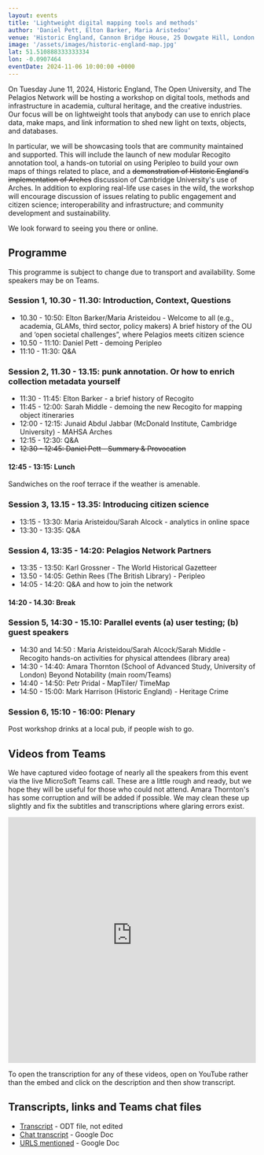 ```yaml
---
layout: events
title: 'Lightweight digital mapping tools and methods'
author: 'Daniel Pett, Elton Barker, Maria Aristedou'
venue: 'Historic England, Cannon Bridge House, 25 Dowgate Hill, London EC4R 2YA'
image: '/assets/images/historic-england-map.jpg'
lat: 51.510888333333334
lon: -0.0907464
eventDate: 2024-11-06 10:00:00 +0000
---
```


On Tuesday June 11, 2024, Historic England, The Open University, and The Pelagios Network will be hosting a workshop on 
digital tools, methods and infrastructure in academia, cultural heritage, and the creative industries. Our focus will be
on lightweight tools that anybody can use to enrich place data, make maps, and link information to shed new light on texts, 
objects, and databases.

In particular, we will be showcasing tools that are community maintained and supported. This will include the launch of 
new modular Recogito annotation tool, a hands-on tutorial on using Peripleo to build your own maps of things related to 
place, and a ~~demonstration of Historic England's implementation of Arches~~ discussion of Cambridge University's use of Arches. In addition to exploring real-life use cases 
in the wild, the workshop will encourage discussion of issues relating to public engagement and citizen science; 
interoperability and infrastructure; and community development and sustainability.

We look forward to seeing you there or online.

## Programme

This programme is subject to change due to transport and availability. Some speakers may be on Teams.

### Session 1, 10.30 - 11.30: Introduction, Context, Questions

* 10.30 - 10:50: Elton Barker/Maria Aristeidou - Welcome to all (e.g., academia, GLAMs, third sector, policy makers)
  A brief history of the OU and ‘open societal challenges”, where Pelagios meets citizen science
* 10.50 - 11:10: Daniel Pett - demoing Peripleo
* 11:10 - 11:30: Q&A

### Session 2, 11.30 - 13.15: punk annotation. Or how to enrich collection metadata yourself

* 11:30 - 11:45: Elton Barker - a brief history of Recogito
* 11:45 - 12:00: Sarah Middle - demoing the new Recogito for mapping object itineraries
* 12:00 - 12:15: Junaid Abdul Jabbar (McDonald Institute, Cambridge University) - MAHSA Arches
* 12:15 - 12:30: Q&A
* ~~12:30 - 12:45: Daniel Pett - Summary & Provocation~~

#### 12:45 - 13:15: Lunch

Sandwiches on the roof terrace if the weather is amenable.

### Session 3, 13.15 - 13.35: Introducing citizen science

* 13:15 - 13:30: Maria Aristeidou/Sarah Alcock - analytics in online space
* 13:30 - 13:35: Q&A

### Session 4, 13:35 - 14:20: Pelagios Network Partners

* 13:35 - 13:50: Karl Grossner - The World Historical Gazetteer
* 13.50 - 14:05: Gethin Rees (The British Library) - Peripleo 
* 14:05 - 14:20: Q&A and how to join the network

#### 14:20 - 14.30: Break

### Session 5, 14:30 - 15.10: Parallel events (a) user testing; (b) guest speakers

* 14:30 and 14:50 : Maria Aristeidou/Sarah Alcock/Sarah Middle - Recogito hands-on activities for physical attendees (library area)
* 14:30 - 14:40: Amara Thornton (School of Advanced Study, University of London) Beyond Notability (main room/Teams)
* 14:40 - 14:50: Petr Pridal - MapTiler/ TimeMap
* 14:50 - 15:00: Mark Harrison (Historic England) - Heritage Crime

### Session 6, 15:10 - 16:00: Plenary

Post workshop drinks at a local pub, if people wish to go. 

## <a id="videos"></a> Videos from Teams 

We have captured video footage of nearly all the speakers from this event via the live MicroSoft Teams call. These are 
a little rough and ready, but we hope they will be useful for those who could not attend. Amara Thornton's has 
some corruption and will be added if possible. We may clean these up slightly and fix the subtitles and transcriptions where glaring errors exist. 

<iframe width="100%" height="500" src="https://www.youtube-nocookie.com/embed/videoseries?si=cEHmgmobfqAuIMv8&amp;list=PLYLI4bmKQXBv2tic1goQzLoD2VwgbWtBx" title="YouTube video player" frameborder="0" allow="accelerometer; autoplay; clipboard-write; encrypted-media; gyroscope; picture-in-picture; web-share" referrerpolicy="strict-origin-when-cross-origin" allowfullscreen></iframe>

To open the transcription for any of these videos, open on YouTube rather than the embed and click on the description and then show transcript. 

## Transcripts, links and Teams chat files

* [Transcript](/assets/documents/pelagiosWorkshopTranscript.odt) - ODT file, not edited
* [Chat transcript](https://docs.google.com/document/d/1QkfEUw8hMZ8m0WzeSJFuMRFSlkq94GFe7H2L3TWKCvo/edit?usp=sharing) - Google Doc
* [URLS mentioned](https://docs.google.com/document/d/1A73t6q4ZoUbIZjAYKHotDOHLb6oNxtbhxqTiY5wBWdo/edit?usp=sharing) - Google Doc
